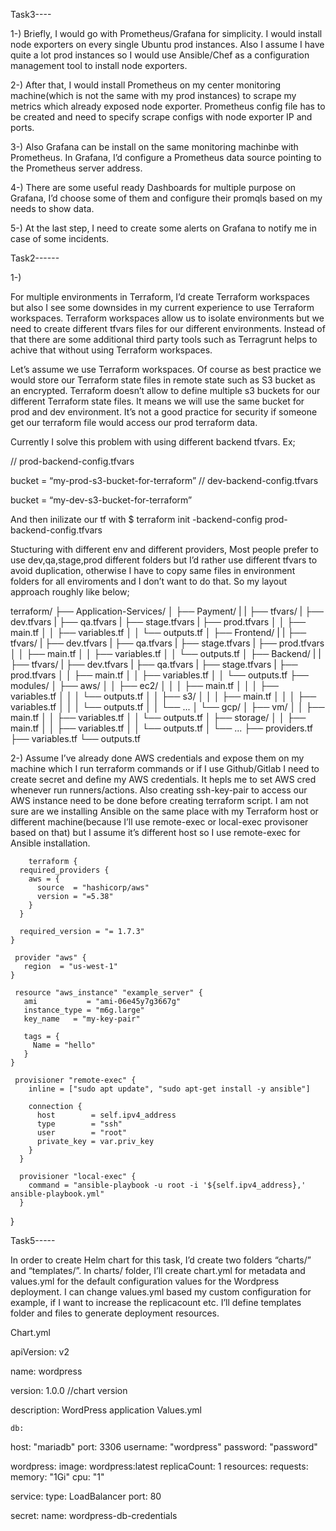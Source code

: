 Task3----

1-) Briefly, I would go with Prometheus/Grafana for simplicity. I would install node exporters on every single Ubuntu prod instances. Also I assume I have quite a lot prod instances so I would use Ansible/Chef as a configuration management tool to install node exporters.

2-) After that, I would install Prometheus on my center monitoring machine(which is not the same with my prod instances) to scrape my metrics which already exposed node exporter. Prometheus config file has to be created and need to specify scrape configs with node exporter IP and ports.

3-) Also Grafana can be install on the same monitoring machinbe with Prometheus. In Grafana, I’d configure a Prometheus data source pointing to the Prometheus server address.

4-) There are some useful ready Dashboards for multiple purpose on Grafana, I’d choose some of them and configure their promqls based on my needs to show data.

5-) At the last step, I need to create some alerts on Grafana to notify me in case of some incidents.

Task2------

1-)

For multiple environments in Terraform, I’d create Terraform
workspaces but also I see some downsides in my current experience to
use Terraform workspaces. Terraform workspaces allow us to isolate
environments but we need to create different tfvars files for our
different environments. Instead of that there are some additional
third party tools such as Terragrunt helps to achive that without
using Terraform workspaces.

Let’s assume we use Terraform workspaces. Of course as best practice
we would store our Terraform state files in remote state such as S3
bucket as an encrypted. Terraform doesn’t allow to define multiple s3
buckets for our different Terraform state files. It means we will use
the same bucket for prod and dev environment. It’s not a good
practice for security if someone get our terraform file would access
our prod terraform data.

Currently I solve this problem with using different backend tfvars.
Ex;

// prod-backend-config.tfvars

bucket = “my-prod-s3-bucket-for-terraform”
//
dev-backend-config.tfvars

bucket = “my-dev-s3-bucket-for-terraform”

And then inilizate our tf with $ terraform init -backend-config
prod-backend-config.tfvars

Stucturing with different env and different providers, Most people
prefer to use dev,qa,stage,prod different folders but I’d rather use
different tfvars to avoid duplication, otherwise I have to copy same
files in environment folders for all enviroments and I don’t want to
do that. So my layout approach roughly like below;

 terraform/
 ├── Application-Services/
 │   ├── Payment/
 |   |   ├── tfvars/
 |            ├── dev.tfvars
 |            ├── qa.tfvars
 |            ├── stage.tfvars
 |            ├── prod.tfvars
 │   │   ├── main.tf
 │   │   ├── variables.tf
 │   │   └── outputs.tf
 │   ├── Frontend/
 |   |   ├── tfvars/
 |            ├── dev.tfvars
 |            ├── qa.tfvars
 |            ├── stage.tfvars
 |            ├── prod.tfvars
 │   │   ├── main.tf
 │   │   ├── variables.tf
 │   │   └── outputs.tf
 │   ├── Backend/
 |   |   ├── tfvars/
 |            ├── dev.tfvars
 |            ├── qa.tfvars
 |            ├── stage.tfvars
 |            ├── prod.tfvars
 │   │   ├── main.tf
 │   │   ├── variables.tf
 │   │   └── outputs.tf
 ├── modules/
 │   ├── aws/
 │   │   ├── ec2/
 │   │   │   ├── main.tf
 │   │   │   ├── variables.tf
 │   │   │   └── outputs.tf
 │   │   ├── s3/
 │   │   │   ├── main.tf
 │   │   │   ├── variables.tf
 │   │   │   └── outputs.tf
 │   │   └── ...
 │   └── gcp/
 │       ├── vm/
 │       │   ├── main.tf
 │       │   ├── variables.tf
 │       │   └── outputs.tf
 │       ├── storage/
 │       │   ├── main.tf
 │       │   ├── variables.tf
 │       │   └── outputs.tf
 │       └── ...
 ├── providers.tf
 ├── variables.tf
 └── outputs.tf
 
2-) Assume I’ve already done AWS credentials and expose them on my machine which I run terraform commands or if I use Github/Gitlab I need to create secret and define my AWS credentials. It hepls me to set AWS cred whenever run runners/actions. Also creating ssh-key-pair to access our AWS instance need to be done before creating terraform script. I am not sure are we installing Ansible on the same place with my Terraform host or different machine(because I’ll use remote-exec or local-exec provisoner based on that) but I assume it’s different host so I use remote-exec for Ansible installation.

 		terraform {
 	  required_providers {
 	    aws = {
 	      source  = "hashicorp/aws"
 	      version = "=5.38"
 	    }
 	  }

 	  required_version = "= 1.7.3"
 	}

 	 provider "aws" {
 	   region  = "us-west-1"
 	}

 	 resource "aws_instance" "example_server" {
 	   ami           = "ami-06e45y7g3667g"
 	   instance_type = "m6g.large"
 	   key_name   = "my-key-pair"

 	   tags = {
 	     Name = "hello"
 	   }
 	}

 	 provisioner "remote-exec" {
 	    inline = ["sudo apt update", "sudo apt-get install -y ansible"]

 	    connection {
 	      host        = self.ipv4_address
 	      type        = "ssh"
 	      user        = "root"
 	      private_key = var.priv_key
 	    }
 	  }

 	  provisioner "local-exec" {
 	    command = "ansible-playbook -u root -i '${self.ipv4_address},' ansible-playbook.yml"
 	  }
}

Task5-----

In order to create Helm chart for this task, I’d create two folders “charts/” and “templates/”. In charts/ folder, I’ll create chart.yml for metadata and values.yml for the default configuration values for the Wordpress deployment. I can change values.yml based my custom configuration for example, if I want to increase the replicacount etc. I’ll define templates folder and files to generate deployment resources.

Chart.yml

apiVersion: v2

name: wordpress

version: 1.0.0 //chart version

description: WordPress application
Values.yml

	db:
  host: "mariadb"
  port: 3306
  username: "wordpress"
  password: "password"

wordpress:
  image: wordpress:latest
  replicaCount: 1
  resources:
    requests:
      memory: "1Gi"
      cpu: "1"

service:
  type: LoadBalancer
  port: 80

secret:
  name: wordpress-db-credentials
